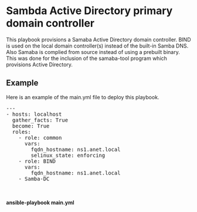 # Sambda Active Directory primary domain controller
This playbook provisions a Samaba Active Directory domain controller.  BIND is used on the local domain controller(s) instead of the built-in Samba DNS.  Also Samaba is complied from source instead of using a prebuilt binary.  This was done for the inclusion of the samaba-tool program which provisions Active Directory.

## Example 
Here is an example of the main.yml file to deploy this playbook.<br>
<pre>
---
- hosts: localhost
  gather_facts: True
  become: True
  roles:
    - role: common
      vars:
        fqdn_hostname: ns1.anet.local
        selinux_state: enforcing
    - role: BIND
      vars:
        fqdn_hostname: ns1.anet.local
    - Samba-DC
</pre>
<br><br>
**ansible-playbook main.yml**